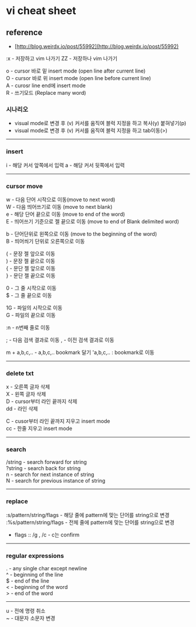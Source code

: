 # vi cheat sheet

## reference
- [http://blog.weirdx.io/post/55992](http://blog.weirdx.io/post/55992)

:x - 저장하고 vim 나가기
ZZ - 저장하나 vim 나가기

o - cursor 바로 밑 insert mode (open line after current line)  
O - cursor 바로 위 insert mode (open line before current line)  
A - curosr line end에 insert mode  
R - 쓰기모드 (Replace many word)  

### 시나리오
- visual mode로 변경 후 (v) 커서를 움직여 블럭 지정을 하고 복사(y) 붙혀넣기(p)
- visual mode로 변경 후 (v) 커서를 움직여 블럭 지정을 하고 tab이동(>)

---

### insert
i - 해당 커서 앞쪽에서 입력
a - 해당 커서 뒷쪽에서 입력

--- 

### cursor move 
w - 다음 단어 시작으로 이동(move to next word)    
W - 다음 띄어쓰기로 이동 (move to next blank)  
e - 해당 단어 끝으로 이동 (move to end of the word)  
E - 띄어쓰기 기준으로 젤 끝으로 이동 (move to end of Blank delimited word)  

b - 단어단위로 왼쪽으로 이동 (move to the beginning of the word)    
B - 띄어씌기 단위로 오른쪽으로 이동   

( - 문장 젤 앞으로 이동   
) - 문장 젤 끝으로 이동  
{ - 문단 젤 앞으로 이동   
} - 문단 젤 끝으로 이동  

0 - 그 줄 시작으로 이동  
$ - 그 줄 끝으로 이동  

1G - 파일의 시작으로 이동  
G - 파일의 끝으로 이동  

:n - n번째 줄로 이동  

; - 다음 검색 결과로 이동
, - 이전 검색 결과로 이동

m + a,b,c,.. - a,b,c,.. bookmark 달기
'a,b,c,.. : bookmark로 이동 


---

### delete txt
x - 오른쪽 글자 삭제  
X - 왼쪽 글자 삭제  
D - cursor부터 라인 끝까지 삭제  
dd - 라인 삭제  
  
C - cusor부터 라인 끝까지 지우고 insert mode    
cc - 한줄 지우고 insert mode  

---

### search
/string - search forward for string   
?string - search back for string  
n - search for next instance of string  
N - search for previous instance of string  

---

### replace
:s/pattern/string/flags - 해당 줄에 pattern에 맞는 단어를 string으로 변경  
:%s/pattern/string/flags - 전체 줄에 pattern에 맞는 단어를 string으로 변경   
* flags :: /g , /c - c는 confirm

---

### regular expressions
. - any single char except newline  
^ - beginning of the line  
$ - end of the line  
\< - beginning of the word  
\> - end of the word  

--- 

u - 전에 명령 취소  
~ - 대문자 소문자 변경